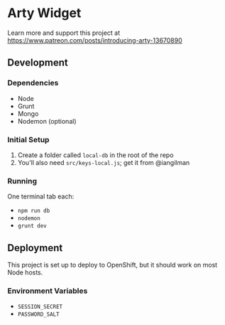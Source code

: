 # Arty Widget

Learn more and support this project at https://www.patreon.com/posts/introducing-arty-13670890

## Development

### Dependencies

* Node
* Grunt
* Mongo
* Nodemon (optional)

### Initial Setup

1. Create a folder called `local-db` in the root of the repo
1. You'll also need `src/keys-local.js`; get it from @iangilman

### Running

One terminal tab each:

* `npm run db`
* `nodemon`
* `grunt dev`

## Deployment

This project is set up to deploy to OpenShift, but it should work on most Node hosts.

### Environment Variables

* `SESSION_SECRET`
* `PASSWORD_SALT`
